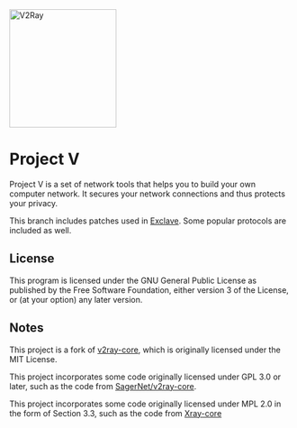 <div>
  <img width="190" height="210" align="top" src="https://raw.githubusercontent.com/v2fly/v2fly-github-io/master/docs/.vuepress/public/readme-logo.png" alt="V2Ray"/>
  <br>
  <h1>Project V</h1>
  <p>Project V is a set of network tools that helps you to build your own computer network. It secures your network connections and thus protects your privacy.</p>
</div>

This branch includes patches used in [Exclave](https://github.com/dyhkwong/Exclave). Some popular protocols are included as well.

## License

This program is licensed under the GNU General Public License as published by the Free Software Foundation, either version 3 of the License, or (at your option) any later version.

## Notes

This project is a fork of [v2ray-core](https://github.com/v2fly/v2ray-core), which is originally licensed under the MIT License.

This project incorporates some code originally licensed under GPL 3.0 or later, such as the code from [SagerNet/v2ray-core](https://github.com/SagerNet/v2ray-core).

This project incorporates some code originally licensed under MPL 2.0 in the form of Section 3.3, such as the code from [Xray-core](https://github.com/XTLS/Xray-core)
